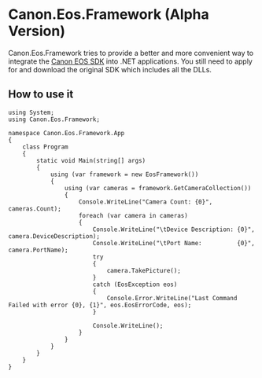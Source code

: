 # Canon.Eos.Framework (Alpha Version) 

Canon.Eos.Framework tries to provide a better and more convenient way to integrate the [Canon EOS SDK](http://www.didp.canon-europa.com/) into .NET applications.
You still need to apply for and download the original SDK which includes all the DLLs.

## How to use it

	using System;
	using Canon.Eos.Framework;

    namespace Canon.Eos.Framework.App
    {
    	class Program
    	{
    		static void Main(string[] args)
    		{
    			using (var framework = new EosFramework())
    			{
    				using (var cameras = framework.GetCameraCollection())
    				{
    					Console.WriteLine("Camera Count: {0}", cameras.Count);
    					foreach (var camera in cameras)
    					{
    						Console.WriteLine("\tDevice Description: {0}", camera.DeviceDescription);
    						Console.WriteLine("\tPort Name:          {0}", camera.PortName);
    						try
    						{
    							camera.TakePicture();
    						}
    						catch (EosException eos)
    						{
    							Console.Error.WriteLine("Last Command Failed with error {0}, {1}", eos.EosErrorCode, eos);
    						}
    
    						Console.WriteLine();
    					}
    				}
    			}
    		}
    	}
    }

